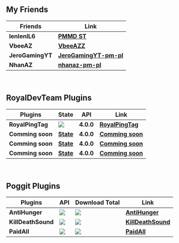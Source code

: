 ## My Friends
| **Friends** | **Link** |
| --- | --- |
| **lenlenlL6** | **[**PMMD ST**](https://github.com/lenlenlL6)** |
| **VbeeAZ** | **[**VbeeAZZ**](https://github.com/BeeAZZ)** |
| **JeroGamingYT**| **[**JeroGamingYT-pm-pl**](https://github.com/JeroGamingYT-pm-pl)** |
| **NhanAZ** | **[**nhanaz-pm-pl**](https://github.com/nhanaz-pm-pl)** |

<br>

## RoyalDevTeam Plugins
| **Plugins** | **State** | **API** | **Link** |
| --- | --- | --- | --- |
| **RoyalPingTag** | **<a href="https://poggit.pmmp.io/p/RoyalPingTag"><img src="https://poggit.pmmp.io/shield.state/RoyalPingTag"></a>** | **4.0.0** | **[**RoyalPingTag**](https://github.com/RoyalTeamDeveloper/RoyalPingTag)**|
| **Comming soon** | **[**State**](https://cdn-icons-png.flaticon.com/128/5110/5110278.png)** | **4.0.0** | **[**Comming soon**](https://cdn-icons-png.flaticon.com/128/5110/5110278.png)** |
| **Comming soon** | **[**State**](https://cdn-icons-png.flaticon.com/128/5110/5110278.png)** | **4.0.0** | **[**Comming soon**](https://cdn-icons-png.flaticon.com/128/5110/5110278.png)** |
| **Comming soon** | **[**State**](https://cdn-icons-png.flaticon.com/128/5110/5110278.png)** | **4.0.0** | **[**Comming soon**](https://cdn-icons-png.flaticon.com/128/5110/5110278.png)** |

<br>

## Poggit Plugins

| **Plugins** | **API** | **Download Total** | **Link** |
| --- | --- | --- | --- |
| **AntiHunger** | **<a href="https://poggit.pmmp.io/p/KillDeathSound"><img src="https://poggit.pmmp.io/shield.api/AntiHunger"></a>** | **<a href="https://poggit.pmmp.io/p/AntiHunger"><img src="https://poggit.pmmp.io/shield.dl.total/AntiHunger"></a>**| **[**AntiHunger**](https://poggit.pmmp.io/p/AntiHunger/1.0.0)** |
| **KillDeathSound** | **<a href="https://poggit.pmmp.io/p/KillDeathSound"><img src="https://poggit.pmmp.io/shield.api/KillDeathSound"></a>** | **<a href="https://poggit.pmmp.io/p/KillDeathSound"><img src="https://poggit.pmmp.io/shield.dl.total/KillDeathSound"></a>**| **[**KillDeathSound**](https://poggit.pmmp.io/p/KillDeathSound/1.0.0)** |
| **PaidAll** | **<a href="https://poggit.pmmp.io/p/PaidAll"><img src="https://poggit.pmmp.io/shield.api/PaidAll"></a>** | **<a href="https://poggit.pmmp.io/p/PaidAll"><img src="https://poggit.pmmp.io/shield.dl.total/PaidAll"></a>**| **[**PaidAll**](https://poggit.pmmp.io/p/PaidAll/1.0.0)** |

